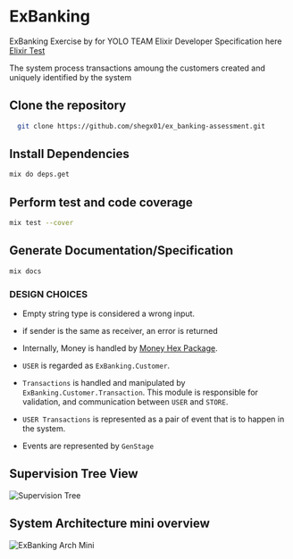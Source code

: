 # ExBanking

ExBanking Exercise by for YOLO TEAM Elixir Developer
Specification here [Elixir Test](https://github.com/coingaming/elixir-test)

The system process transactions amoung the customers
created and uniquely identified by the system

## Clone the repository

```bash
  git clone https://github.com/shegx01/ex_banking-assessment.git
```

## Install Dependencies

```bash
mix do deps.get
```

## Perform test and code coverage

```bash
mix test --cover
```

## Generate Documentation/Specification

```bash
mix docs
```

### DESIGN CHOICES

- Empty string type is considered a wrong input.

- if sender is the same as receiver, an error is returned

- Internally, Money is handled by [Money Hex Package](https://hexdocs.pm/money/readme.html).

- `USER` is regarded as `ExBanking.Customer`.

- `Transactions` is handled and manipulated by `ExBanking.Customer.Transaction`. This module is responsible for validation, and communication between `USER` and `STORE`.

- `USER Transactions` is represented as a pair of event that is to happen in the system.

- Events are represented by `GenStage`

## Supervision Tree View

![Supervision Tree](https://user-images.githubusercontent.com/42073367/153468694-9beff593-30fd-4fe4-aba3-ac5e37f1e479.svg)
<!-- 
### See modules inside after generate the docs using

```bash
mix docs
``` -->

## System Architecture mini overview

![ExBanking Arch Mini](https://user-images.githubusercontent.com/42073367/153485477-11a67cc4-656c-45a1-b4cb-c97fd55700fb.svg)
